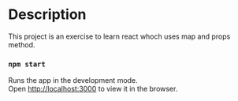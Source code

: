 # Description

This project is an exercise to learn react whoch uses map and props method.


### `npm start`

Runs the app in the development mode.\
Open [http://localhost:3000](http://localhost:3000) to view it in the browser.








